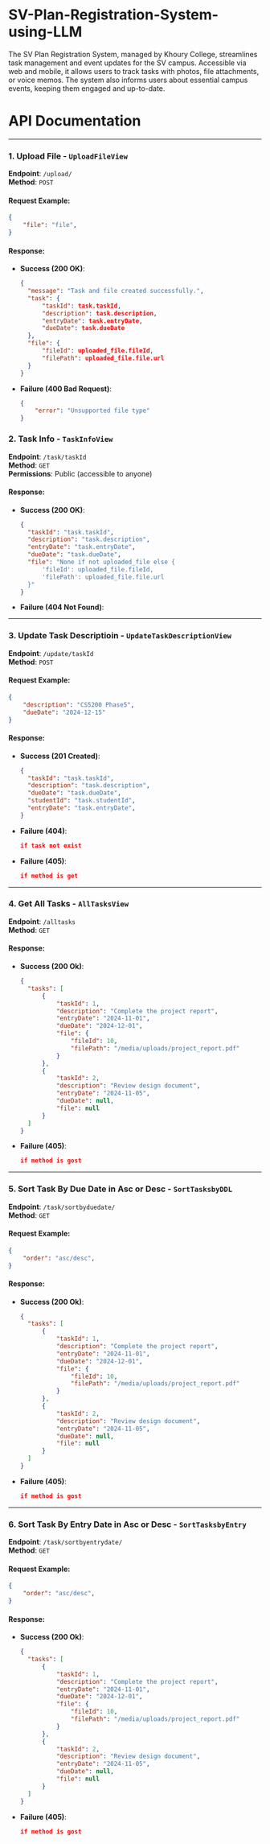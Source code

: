 # SV-Plan-Registration-System-using-LLM
The SV Plan Registration System, managed by Khoury College, streamlines task management and event updates for the SV campus. Accessible via web and mobile, it allows users to track tasks with photos, file attachments, or voice memos. The system also informs users about essential campus events, keeping them engaged and up-to-date.

# API Documentation
---

### 1. Upload File - `UploadFileView`

**Endpoint**: `/upload/`  
**Method**: `POST`

#### Request Example:
```json
{
    "file": "file",
}
```

#### Response:
- **Success (200 OK)**:
  ```json
  {
    "message": "Task and file created successfully.",
    "task": {
        "taskId": task.taskId,
        "description": task.description,
        "entryDate": task.entryDate,
        "dueDate": task.dueDate
    },
    "file": {
        "fileId": uploaded_file.fileId,
        "filePath": uploaded_file.file.url
    }
  }
  ```

- **Failure (400 Bad Request)**:
  ```json
  {
      "error": "Unsupported file type"
  }
  ```

### 2. Task Info - `TaskInfoView`

**Endpoint**: `/task/taskId`  
**Method**: `GET`  
**Permissions**: Public (accessible to anyone)  

#### Response:
- **Success (200 OK)**:
  ```json
  {
    "taskId": "task.taskId",
    "description": "task.description",
    "entryDate": "task.entryDate",
    "dueDate": "task.dueDate",
    "file": "None if not uploaded_file else {
        'fileId': uploaded_file.fileId,
        'filePath': uploaded_file.file.url
    }"
  }
  ```

- **Failure (404 Not Found)**:

---

### 3. Update Task Descriptioin - `UpdateTaskDescriptionView`

**Endpoint**: `/update/taskId`  
**Method**: `POST`

#### Request Example:
```json
{
    "description": "CS5200 Phase5",
    "dueDate": "2024-12-15"
}
```

#### Response:
- **Success (201 Created)**:
  ```json
  {
    "taskId": "task.taskId",
    "description": "task.description",
    "dueDate": "task.dueDate",
    "studentId": "task.studentId",
    "entryDate": "task.entryDate",
  }
  ```

- **Failure (404)**:
  ```json
  if task not exist
  ```

- **Failure (405)**:
  ```json
  if method is get
  ```

---

### 4. Get All Tasks - `AllTasksView`

**Endpoint**: `/alltasks`  
**Method**: `GET`

#### Response:
- **Success (200 Ok)**:
  ```json
  {
    "tasks": [
        {
            "taskId": 1,
            "description": "Complete the project report",
            "entryDate": "2024-11-01",
            "dueDate": "2024-12-01",
            "file": {
                "fileId": 10,
                "filePath": "/media/uploads/project_report.pdf"
            }
        },
        {
            "taskId": 2,
            "description": "Review design document",
            "entryDate": "2024-11-05",
            "dueDate": null,
            "file": null
        }
    ]
  }
  ```

- **Failure (405)**:
  ```json
  if method is gost
  ```

---

### 5. Sort Task By Due Date in Asc or Desc - `SortTasksbyDDL`

**Endpoint**: `/task/sortbyduedate/`  
**Method**: `GET`
#### Request Example:
```json
{
    "order": "asc/desc",
}
```
#### Response:
- **Success (200 Ok)**:
  ```json
  {
    "tasks": [
        {
            "taskId": 1,
            "description": "Complete the project report",
            "entryDate": "2024-11-01",
            "dueDate": "2024-12-01",
            "file": {
                "fileId": 10,
                "filePath": "/media/uploads/project_report.pdf"
            }
        },
        {
            "taskId": 2,
            "description": "Review design document",
            "entryDate": "2024-11-05",
            "dueDate": null,
            "file": null
        }
    ]
  }
  ```

- **Failure (405)**:
  ```json
  if method is gost
  ```
---

### 6. Sort Task By Entry Date in Asc or Desc - `SortTasksbyEntry`

**Endpoint**: `/task/sortbyentrydate/`  
**Method**: `GET`
#### Request Example:
```json
{
    "order": "asc/desc",
}
```
#### Response:
- **Success (200 Ok)**:
  ```json
  {
    "tasks": [
        {
            "taskId": 1,
            "description": "Complete the project report",
            "entryDate": "2024-11-01",
            "dueDate": "2024-12-01",
            "file": {
                "fileId": 10,
                "filePath": "/media/uploads/project_report.pdf"
            }
        },
        {
            "taskId": 2,
            "description": "Review design document",
            "entryDate": "2024-11-05",
            "dueDate": null,
            "file": null
        }
    ]
  }
  ```

- **Failure (405)**:
  ```json
  if method is gost
  ```